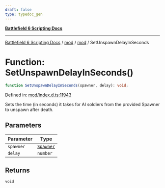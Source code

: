 ```yaml
---
draft: false
type: typedoc_gen
---
```


[**Battlefield 6 Scripting Docs**](../../../_index.md)

***

[Battlefield 6 Scripting Docs](../../../_index.md) / [mod](../../_index.md) / [mod](../_index.md) / SetUnspawnDelayInSeconds

# Function: SetUnspawnDelayInSeconds()

```ts
function SetUnspawnDelayInSeconds(spawner, delay): void;
```

Defined in: [mod/index.d.ts:11943](https://github.com/battlefield-portal-community/portal-docs/blob/6d87e21c5922a3efb03c634dbe98e5fe6e797672/generators/santiago/mod/index.d.ts#L11943)

Sets the time (in seconds) it takes for AI soldiers from the provided Spawner to unspawn after death.

## Parameters

| Parameter | Type |
| ------ | ------ |
| `spawner` | [`Spawner`](../Spawner/_index.md) |
| `delay` | `number` |

## Returns

`void`
